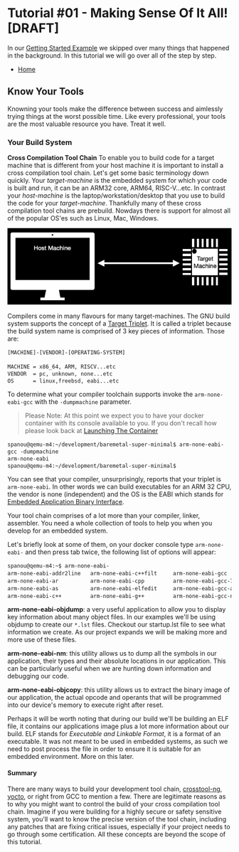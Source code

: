 # Tutorial #01 - Making Sense Of It All! [DRAFT]

In our [Getting Started Example](./getting-started.md) we skipped over many things that happened in the background. In this tutorial we will go over all of the step by step.

- [Home](../README.md)


## Know Your Tools

Knowning your tools make the difference between success and aimlessly trying things at the worst possible time. Like every professional, your tools are the most valuable resource you have. Treat it well.

### Your Build System

**Cross Compilation Tool Chain**
To enable you to build code for a target machine that is different from your host machine it is important to install a cross compilation tool chain. Let's get some basic terminology down quickly. Your _target-machine_ is the embedded system for which your code is built and run, it can be an ARM32 core, ARM64, RISC-V...etc. In contrast your _host-machine_ is the laptop/workstation/desktop that you use to build the code for your _target-machine_. Thankfully many of these cross compilation tool chains are prebuild. Nowdays there is support for almost all of the popular OS'es such as Linux, Mac, Windows.

![Host-Target-Machines](./img/host-target-machines.png)

Compilers come in many flavours for many target-machines. The GNU build system supports the concept of a [Target Triplet](https://wiki.osdev.org/Target_Triplet). It is called a triplet because the build system name is comprised of 3 key pieces of information. Those are:

```
[MACHINE]-[VENDOR]-[OPERATING-SYSTEM]

MACHINE = x86_64, ARM, RISCV...etc
VENDOR  = pc, unknown, none...etc
OS      = linux,freebsd, eabi...etc
```

To determine what your compiler toolchain supports invoke the ```arm-none-eabi-gcc``` with the ```-dumpmachine``` parameter.

>Please Note: At this point we expect you to have your docker container with its console available to you. If you don't recall how please look back at [Launching The Container](./getting-started.md#launching-the-container)

```
spanou@qemu-m4:~/development/baremetal-super-minimal$ arm-none-eabi-gcc -dumpmachine
arm-none-eabi
spanou@qemu-m4:~/development/baremetal-super-minimal$
```

You can see that your compiler, unsurprisingly, reports that your triplet is ```arm-none-eabi```. In other words we can build executables for an ARM 32 CPU, the vendor is none (independent) and the OS is the EABI which stands for [Embedded Application Binary Interface](https://en.wikipedia.org/wiki/Application_binary_interface#Embedded_ABIs).

Your tool chain comprises of a lot more than your compiler, linker, assembler. You need a whole collection of tools to help you when you develop for an embedded system.

Let's briefly look at some of them, on your docker console type ```arm-none-eabi-``` and then press tab twice, the following list of options will appear:

```bash
spanou@qemu-m4:~$ arm-none-eabi-
arm-none-eabi-addr2line   arm-none-eabi-c++filt     arm-none-eabi-gcc         arm-none-eabi-gcc-ranlib  arm-none-eabi-gprof       arm-none-eabi-objcopy     arm-none-eabi-size
arm-none-eabi-ar          arm-none-eabi-cpp         arm-none-eabi-gcc-7.3.1   arm-none-eabi-gcov        arm-none-eabi-ld          arm-none-eabi-objdump     arm-none-eabi-strings
arm-none-eabi-as          arm-none-eabi-elfedit     arm-none-eabi-gcc-ar      arm-none-eabi-gcov-dump   arm-none-eabi-ld.bfd      arm-none-eabi-ranlib      arm-none-eabi-strip
arm-none-eabi-c++         arm-none-eabi-g++         arm-none-eabi-gcc-nm      arm-none-eabi-gcov-tool   arm-none-eabi-nm          arm-none-eabi-readelf
```

**arm-none-eabi-objdump**: a very useful application to allow you to display key information about many object files. In our examples we'll be using objdump to create our ```*.lst``` files. Checkout our startup.lst file to see what information we create. As our project expands we will be making more and more use of these files.

**arm-none-eabi-nm**: this utility allows us to dump all the symbols in our application, their types and their absolute locations in our application. This can be particularly useful when we are hunting down information and debugging our code.

**arm-none-eabi-objcopy**: this utility allows us to extract the binary image of our application, the actual opcode and operants that will be programmed into our device's memory to execute right after reset.


Perhaps it will be worth noting that during our build we'll be building an ELF file, it contains our applications image plus a lot more information about our build. ELF stands for _Executable and Linkable Format_, it is a format of an executable. It was not meant to be used in embedded systems, as such we need to post process the file in order to ensure it is suitable for an embedded environment. More on this later.

#### Summary

There are many ways to build your development tool chain, [crosstool-ng](https://crosstool-ng.github.io/), [yocto](https://www.yoctoproject.org/), or right from GCC to mention a few. There are legitimate reasons as to why you might want to control the build of your cross compilation tool chain. Imagine if you were building for a highly secure or safety sensitive system, you'll want to know the precise version of the tool chain, including any patches that are fixing critical issues, especially if your project needs to go through some certification. All these concepts are beyond the scope of this tutorial.
